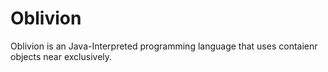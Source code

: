 # Oblivion

Oblivion is an Java-Interpreted programming language that uses contaienr objects near exclusively. 
